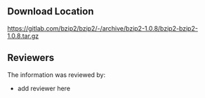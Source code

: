 ## Download Location

https://gitlab.com/bzip2/bzip2/-/archive/bzip2-1.0.8/bzip2-bzip2-1.0.8.tar.gz

## Reviewers

The information was reviewed by:

* add reviewer here